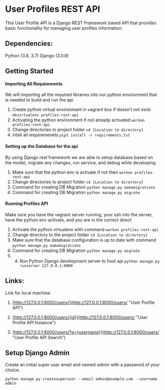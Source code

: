 # User Profiles REST API

This User Profile API is a Django REST Framework based API that provides basic functionality for managing user profiles information.

## Dependencies:
Python (3.6, 3.7)
Django (3.0.6)

## Getting Started

#### Importing All Requirements
We will importing all the required libraries into our python 
environment that is needed to build and run the api.

1. Create python virtual environmant in vagrant box if doesn't not exist ```mkvirtualenv profiles-rest-api```
2. Activating the python environment if not already activated ```workon profiles-rest-api```
3. Change directories to project folder ```cd {Location to directory}```
4. intall all requiremenets ```pip3 install -r requirements.txt```
  
#### Setting up the Database for the api
By using Django rest framework we are able to setup database based on the 
 model, migrate any changes, run service, and debug while developing.
   1. Make sure that the python env is activate if not then ```workon profiles-rest-api```
   2. Change directories to project folder ```cd {Location to directory}```  
   3. Command for creating DB Migration ```python manage.py makemigrations```
   4. Command for creating DB Migration ```python manage.py migrate```

#### Running Profiles API
Make sure you have the vagrant server running, your ssh into the server, 
have the python env activate, and you are in the correct direct
1. Activate the python virtualenv with command ```workon profiles-rest-api```
2. Change directory to the project folder ```cd {Location to directory}```
3. Make sure that the database configuration is up to date with command ```python manage.py makemigrations```
4. Command for creating DB Migration ```python manage.py migrate```
5. 4. Run Python Django development server to host api ```python manage.py runserver 127.0.0.1:8000```


## Links:
Link for local machine: 

1. [http://127.0.0.1:8000/users/](http://127.0.0.1:8000/users/ "User Profile API")

2. [http://127.0.0.1:8000/users/{id}](http://127.0.0.1:8000/users/ "User Profile API Instance")

3. [http://127.0.0.1:8000/users/?q={username}](http://127.0.0.1:8000/users/ "User Profile API Search")


## Setup Django Admin
Create an initial super user email and named *admin* with a password of your choice.

```python manage.py createsuperuser --email admin@example.com --username admin```

